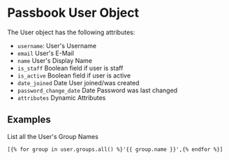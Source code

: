 # Passbook User Object

The User object has the following attributes:

 - `username`: User's Username
 - `email` User's E-Mail
 - `name` User's Display Name
 - `is_staff` Boolean field if user is staff
 - `is_active` Boolean field if user is active
 - `date_joined` Date User joined/was created
 - `password_change_date` Date Password was last changed
 - `attributes` Dynamic Attributes

## Examples

List all the User's Group Names

```jinja2
[{% for group in user.groups.all() %}'{{ group.name }}',{% endfor %}]
```
